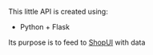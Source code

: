 This little API is created using:

- Python + Flask

Its purpose is to feed to [ShopUI](https://github.com/JotaGalera/ShopUI) with data
